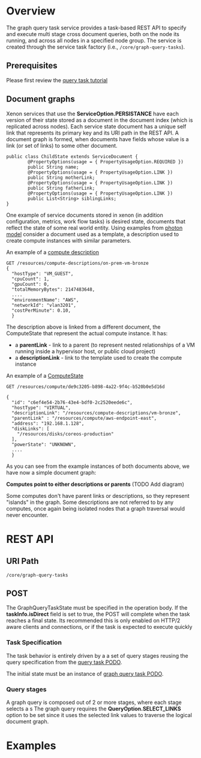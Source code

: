 # Overview

The graph query task service provides  a task-based  REST API to  specify and
execute multi stage cross document queries, both  on the  node its
running, and across all nodes in  a specified node group. The service is
created through the service task factory (i.e., `/core/graph-query-tasks`).

## Prerequisites
Please first review the [query task tutorial](./QueryTaskService)

## Document graphs

Xenon services that use the **ServiceOption.PERSISTANCE** have each version of their state stored as a document in
the document index (which is replicated across nodes). Each service state document has a unique self link that
represents its primary key and its URI path in the REST API. A document graph is formed, when documents have fields
whose value is a link (or set of links) to some other document.

```
public class ChildState extends ServiceDocument {
        @PropertyOptions(usage = { PropertyUsageOption.REQUIRED })
        public String name;
        @PropertyOptions(usage = { PropertyUsageOption.LINK })
        public String motherLink;
        @PropertyOptions(usage = { PropertyUsageOption.LINK })
        public String fatherLink;
        @PropertyOptions(usage = { PropertyUsageOption.LINK })
        public List<String> siblingLinks;
}

```

One example of service documents stored in xenon (in addition configuration, metrics, work flow tasks) is desired state,
documents that reflect the state of some real world entity. Using examples from [photon model](https://github.com/vmware/photon-model)
consider a document used as a template, a description used to create compute instances with similar parameters.

An example of a [compute description](https://github.com/vmware/photon-model/blob/master/photon-model/src/main/java/com/vmware/photon/controller/model/resources/ComputeDescriptionService.java#L44)
```
GET /resources/compute-descriptions/on-prem-vm-bronze
{
  "hostType": "VM_GUEST",
  "cpuCount": 1,
  "gpuCount": 0,
  "totalMemoryBytes": 2147483648,
  ....
  "environmentName": "AWS",
  "networkId": "vlan3201",
  "costPerMinute": 0.10,
  }
```

The description above is linked from a different document, the ComputeState that represent the actual compute instance. It has:
 * a **parentLink** - link to a parent (to represent nested relationships of a VM running inside a hypervisor host, or public cloud project)
 * a **descriptionLink** - link to the template used to create the compute instance
 
An example of a [ComputeState](https://github.com/vmware/photon-model/blob/master/photon-model/src/main/java/com/vmware/photon/controller/model/resources/ComputeService.java#L64)

```
GET /resources/compute/de9c3205-b898-4a22-9f4c-b520b0e5d16d

{
  "id": "c6ef4e54-2b76-43e4-bdf0-2c2520eede6c",
  "hostType": "VIRTUAL",
  "descriptionLink": "/resources/compute-descriptions/vm-bronze",
  "parentLink" : "/resources/compute/aws-endpoint-east",
  "address": "192.168.1.128",
  "diskLinks": [
    "/resources/disks/coreos-production"
  ],
  "powerState": "UNKNOWN",
  ....
  }
```

As you can see from the example instances of both documents above, we have now a simple document graph:

**Computes point to either descriptions or parents** (TODO Add diagram)

Some computes don't have parent links or descriptions, so they represent "islands" in the graph. Some descriptions are not referred to by any computes,
once again being isolated nodes that a graph traversal would never encounter.

# REST API

## URI Path

```
/core/graph-query-tasks

```

## POST

The GraphQueryTaskState must be specified in the operation body. If the
**taskInfo.isDirect** field is set to true, the POST will complete when
the task reaches a final state. Its recommended this is only enabled on
HTTP/2 aware clients and connections, or if the task is expected to execute quickly


### Task Specification

The task behavior is entirely driven by a a set of query stages reusing the
query specification from the [query task PODO](https://github.com/vmware/xenon/blob/master/xenon-common/src/main/java/com/vmware/xenon/services/common/QueryTask.java).

The initial state must be an instance of [graph query task PODO](https://github.com/vmware/xenon/blob/master/xenon-common/src/main/java/com/vmware/xenon/services/common/GraphQueryTask.java).

### Query stages

A graph query is composed out of 2 or more stages, where each stage selects a s
The graph query requires the **QueryOption.SELECT_LINKS** option to be set
since it uses the selected link values to traverse the logical document graph.


# Examples

